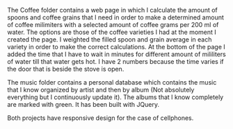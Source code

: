 The Coffee folder contains a web page in which I calculate the amount of spoons and coffee grains that I need in order to make a determined amount of coffee milimiters with a selected amount of 
coffee grams per 200 ml of water. The options are those of the coffee varieties I had at the moment I created the page. I weighted the filled spoon and grain average in each variety in order to
make the correct calculations. At the bottom of the page I added the time that I have to wait in minutes for different amount of mililiters of water till that water gets hot. I have 2 numbers 
because the time varies if the door that is beside the stove is open.


The music folder contains a personal database which contains the music that I know organized by artist and then by album (Not absolutely everything but I continuously update it). The albums that I know completely are marked with green. It has been built with JQuery.


Both projects have responsive design for the case of cellphones.

